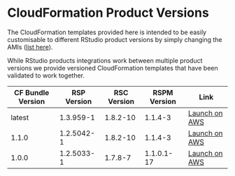 # CloudFormation Product Versions

The CloudFormation templates provided here is intended to be easily
customisable to different RStudio product versions by simply changing the AMIs
([list here](https://github.com/rstudio/rstudio-cloud-tools/master/aws/images/AMIs.md)).

While RStudio products integrations work between multiple product versions
we provide versioned CloudFormation templates that have been validated to work together.

| CF Bundle Version | RSP Version | RSC Version | RSPM Version | Link |
| --- | --- | --- | --- | --- |
| latest | 1.3.959-1 | 1.8.2-10 | 1.1.4-3 | [Launch on AWS](https://console.aws.amazon.com/cloudformation/home?#/stacks/new?templateURL=https://rstudio-cloud-tools.s3.amazonaws.com/rstudio-standalone.yml&stackName=RStudioTeam) |
| 1.1.0 | 1.2.5042-1 | 1.8.2-10 | 1.1.4-3 | [Launch on AWS](https://console.aws.amazon.com/cloudformation/home?#/stacks/new?templateURL=https://rstudio-cloud-tools.s3.amazonaws.com/cloudformation/rstudio-standalone-1.1.0.yml&stackName=RStudioTeam-1-1-0) |
| 1.0.0 | 1.2.5033-1 | 1.7.8-7 | 1.1.0.1-17 | [Launch on AWS](https://console.aws.amazon.com/cloudformation/home?#/stacks/new?templateURL=https://rstudio-cloud-tools.s3.amazonaws.com/cloudformation/rstudio-standalone-1.0.0.yml&stackName=RStudioTeam-1-0-0) |

